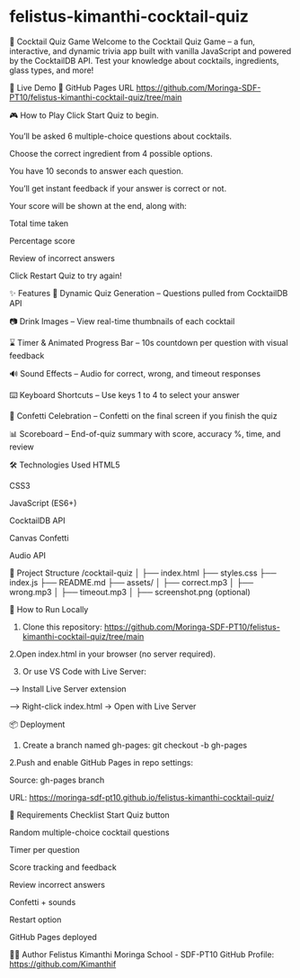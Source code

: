 # felistus-kimanthi-cocktail-quiz

🧠 Cocktail Quiz Game
Welcome to the Cocktail Quiz Game – a fun, interactive, and dynamic trivia app built with vanilla JavaScript and powered by the CocktailDB API. Test your knowledge about cocktails, ingredients, glass types, and more!

🚀 Live Demo
🔗 GitHub Pages URL
https://github.com/Moringa-SDF-PT10/felistus-kimanthi-cocktail-quiz/tree/main

🎮 How to Play
Click Start Quiz to begin.

You’ll be asked 6 multiple-choice questions about cocktails.

Choose the correct ingredient from 4 possible options.

You have 10 seconds to answer each question.

You’ll get instant feedback if your answer is correct or not.

Your score will be shown at the end, along with:

Total time taken

Percentage score

Review of incorrect answers

Click Restart Quiz to try again!

✨ Features
🧠 Dynamic Quiz Generation – Questions pulled from CocktailDB API

📷 Drink Images – View real-time thumbnails of each cocktail

⌛ Timer & Animated Progress Bar – 10s countdown per question with visual feedback

🔊 Sound Effects – Audio for correct, wrong, and timeout responses

⌨️ Keyboard Shortcuts – Use keys 1 to 4 to select your answer

🎉 Confetti Celebration – Confetti on the final screen if you finish the quiz

📊 Scoreboard – End-of-quiz summary with score, accuracy %, time, and review

🛠️ Technologies Used
HTML5

CSS3

JavaScript (ES6+)

CocktailDB API

Canvas Confetti

Audio API

📁 Project Structure
/cocktail-quiz
│
├── index.html
├── styles.css
├── index.js
├── README.md
├── assets/
│ ├── correct.mp3
│ ├── wrong.mp3
│ ├── timeout.mp3
│ ├── screenshot.png (optional)

🧪 How to Run Locally

1. Clone this repository:
   https://github.com/Moringa-SDF-PT10/felistus-kimanthi-cocktail-quiz/tree/main

2.Open index.html in your browser (no server required).

3. Or use VS Code with Live Server:

--> Install Live Server extension

--> Right-click index.html → Open with Live Server

📦 Deployment

1. Create a branch named gh-pages:
   git checkout -b gh-pages

2.Push and enable GitHub Pages in repo settings:

Source: gh-pages branch

URL: https://moringa-sdf-pt10.github.io/felistus-kimanthi-cocktail-quiz/

📘 Requirements Checklist
Start Quiz button

Random multiple-choice cocktail questions

Timer per question

Score tracking and feedback

Review incorrect answers

Confetti + sounds

Restart option

GitHub Pages deployed

🧑‍💻 Author
Felistus Kimanthi
Moringa School - SDF-PT10
GitHub Profile: https://github.com/Kimanthif
